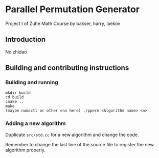 Parallel Permutation Generator
===
Project I of Zuhe Math Course by bakser, harry, laekov

## Introduction

No zhidao

## Building and contributing instructions

### Building and running

```
mkdir build
cd build
cmake ..
make
(maybe numactl or other env here) ./pperm <Algorithm name> <n>
```

### Adding a new algorithm

Duplicate `src/std.cc` for a new algorithm and change the code. 

Remember to change the last line of the source file to register the new 
algorithm properly.
